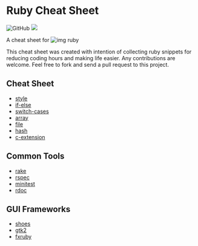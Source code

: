 # Ruby Cheat Sheet
![GitHub](https://img.shields.io/github/license/JeffTheK/ruby_cheat_sheet)
![](https://img.shields.io/badge/ruby-3.0-green)

A cheat sheet for ![img](https://cdn.emojidex.com/emoji/mdpi/Ruby.png?1465787635) ruby

This cheat sheet was created with intention of collecting ruby snippets for reducing coding hours and making life easier. Any contributions are welcome. Feel free to fork and send a pull request to this project.

## Cheat Sheet

- [style](/doc/basic/style.md)
- [if-else](/doc/basic/if_else.md)
- [switch-cases](/doc/basic/case.md)
- [array](/doc/basic/array.md)
- [file](/doc/basic/file.md)
- [hash](/doc/basic/hash.md)
- [c-extension](/doc/basic/c_extension.md)

## Common Tools
- [rake](/doc/tools/rake.md)
- [rspec](/doc/tools/rspec.md)
- [minitest](/doc/tools/minitest.md)
- [rdoc](/doc/tools/rdoc.md)

## GUI Frameworks

- [shoes](/doc/gui/shoes.md)
- [gtk2](/doc/gui/gtk2.md)
- [fxruby](/doc/gui/fxruby.md)

